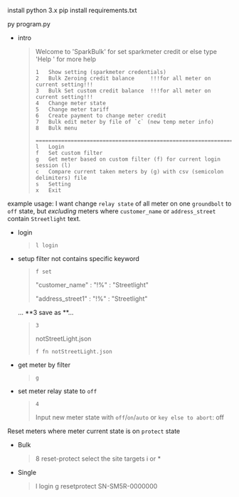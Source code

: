 install python 3.x
pip install requirements.txt

py program.py

- intro
  > Welcome to 'SparkBulk' for set sparkmeter credit or else
  > 	type 'Help <topic>' for more help
  > 
  > 	1	Show setting (sparkmeter credentials)
  > 	2	Bulk Zeroing credit balance 	!!!for all meter on current setting!!!
  > 	3	Bulk Set custom credit balance	!!!for all meter on current setting!!!
  > 	4	Change meter state
  > 	5	Change meter tariff
  > 	6	Create payment to change meter credit
  > 	7	Bulk edit meter by file of `c` (new temp meter info)
  > 	8	Bulk menu
  > 
  > 	==========================================================================
  > 	l	Login
  > 	f	Set custom filter
  > 	g	Get meter based on custom filter (f) for current login session (l)
  > 	c	Compare current taken meters by (g) with csv (semicolon delimiters) file 
  > 	s	Setting
  > 	x	Exit


example usage:
I want change `relay state` of all meter on one `groundbolt` to `off` state, but *excluding* meters where `customer_name` or `address_street` contain `Streetlight` text.

- login

  > `l login `

- setup filter not contains specific keyword

  > `f set`
  >
  > "customer_name" : "!%" : "Streetlight"
  >
  > "address_street1" : "!%" :  "Streetlight"

  ... **3       save as  **...

  > `3`
  >
  > notStreetLight.json
  >
  > `f fn notStreetLight.json`

- get meter by filter

  > `g`

- set meter relay state to `off`

  > `4 `
  >
  > Input new meter state with `off`/`on`/`auto` or `key else to abort`: off

Reset meters where meter current state is on `protect` state
- Bulk
  > 8 reset-protect
  > select the site targets
  > i or *
- Single
  > l login
  > g
  > resetprotect SN-SM5R-0000000

